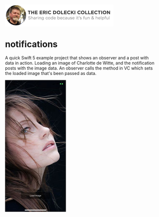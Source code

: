 ![header](./ed-badge.png)

# notifications
A quick Swift 5 example project that shows an observer and a post with data in action. Loading an image of Charlotte de Witte, and the notification posts with the image data. An observer calls the method in VC which sets the loaded image that's been passed as data.

![Charlotte](./charlotte.jpg)
